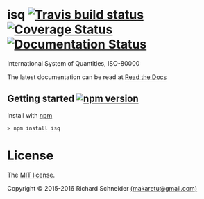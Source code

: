 # isq [![Travis build status](https://travis-ci.org/richardschneider/isq.svg)](https://travis-ci.org/richardschneider/isq) [![Coverage Status](https://coveralls.io/repos/richardschneider/isq/badge.svg?branch=master&service=github)](https://coveralls.io/github/richardschneider/isq?branch=master) [![Documentation Status](http://readthedocs.org/projects/isq/badge/?version=latest)](http://isq.readthedocs.org/en/latest/?badge=latest)

International System of Quantities, ISO-80000

The latest documentation can be read at [Read the Docs](http://isq.readthedocs.org/en/latest/)

## Getting started [![npm version](https://badge.fury.io/js/isq.svg)](https://badge.fury.io/js/isq)

Install with [npm](http://blog.npmjs.org/post/85484771375/how-to-install-npm)

    > npm install isq
    
# License
The [MIT license](LICENSE).

Copyright © 2015-2016 Richard Schneider [(makaretu@gmail.com)](mailto:makaretu@gmail.com?subject=ISQ)
